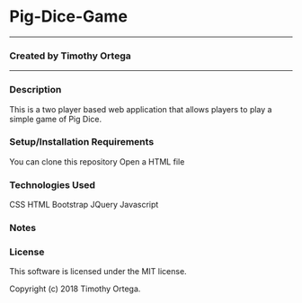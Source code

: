 # Pig-Dice-Game
-------------------------------------------------------------------------------------------------------------------------------

### Created by Timothy Ortega
-------------------------------------------------------------------------------------------------------------------------------

### Description
This is a two player based web application that allows players to play a simple game of Pig Dice.


### Setup/Installation Requirements
You can clone this repository
Open a HTML file

### Technologies Used
CSS
HTML
Bootstrap
JQuery
Javascript

### Notes

### License
This software is licensed under the MIT license.

Copyright (c) 2018 Timothy Ortega.

